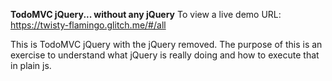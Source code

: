 **TodoMVC jQuery... without any jQuery**
To view a live demo URL: https://twisty-flamingo.glitch.me/#/all

This is TodoMVC jQuery with the jQuery removed.  The purpose of this is an exercise to understand what jQuery is really doing and how to execute that in plain js.
